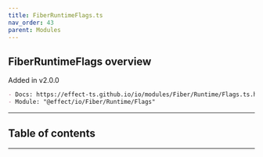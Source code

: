 ```yaml
---
title: FiberRuntimeFlags.ts
nav_order: 43
parent: Modules
---
```


## FiberRuntimeFlags overview

Added in v2.0.0

```md
- Docs: https://effect-ts.github.io/io/modules/Fiber/Runtime/Flags.ts.html
- Module: "@effect/io/Fiber/Runtime/Flags"
```

---

<h2 class="text-delta">Table of contents</h2>

---
